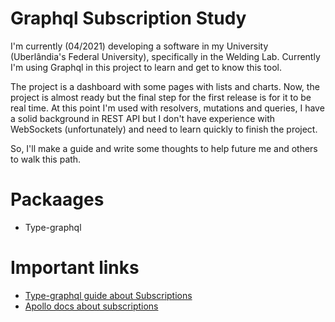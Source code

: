 # Graphql Subscription Study
I'm currently (04/2021) developing a software in my University (Uberlândia's Federal University), specifically in the Welding Lab. Currently I'm using Graphql in this project to learn and get to know this tool.

The project is a dashboard with some pages with lists and charts. Now, the project is almost ready but the final step for the first release is for it to be real time. At this point I'm used with resolvers, mutations and queries, I have a solid background in REST API but I don't have experience with WebSockets (unfortunately) and need to learn quickly to finish the project. 

So, I'll make a guide and write some thoughts to help future me and others to walk this path.

# Packaages
  - Type-graphql

# Important links
  - [Type-graphql guide about Subscriptions](https://typegraphql.com/docs/subscriptions.html)
  - [Apollo docs about subscriptions](https://www.apollographql.com/docs/apollo-server/data/subscriptions/#gatsby-focus-wrapper)

